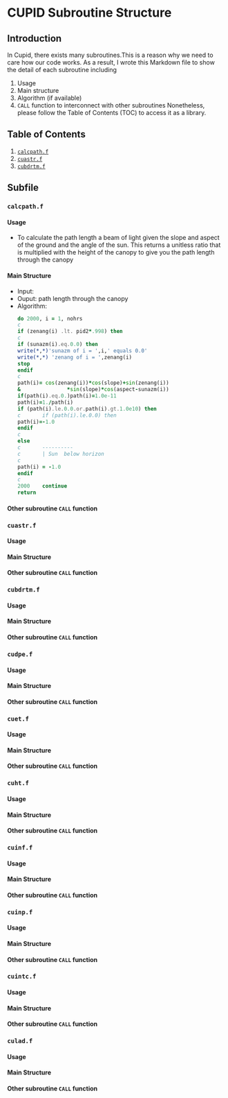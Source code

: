 # CUPID Subroutine Structure

## Introduction
In Cupid, there exists many subroutines.This is a reason why we need to care how our code works. As a result, I wrote this Markdown file to show the detail of each subroutine including
1. Usage
2. Main structure
3. Algorithm (if available)
4. `CALL` function to interconnect with other subroutines
Nonetheless, please follow the Table of Contents (TOC) to access it as a library.

## Table of Contents
1. [`calcpath.f`](###`calcpath.f`)
2. [`cuastr.f`](###`cuastr.f`)
3. [`cubdrtm.f`](###`cubdrtm.f`)

## Subfile
<!-- For each heading, add usage, structure and subroutine called -->
### `calcpath.f`
#### Usage
* To calculate the path length a beam of light given the slope and aspect of the ground and the angle of the sun. This returns a unitless ratio that is multiplied with the height of the canopy to give you the path length through the canopy
#### Main Structure
* Input: 
* Ouput: path length through the canopy
* Algorithm:
	```fortran
	do 2000, i = 1, nohrs
	c
	if (zenang(i) .lt. pid2*.998) then
	c
	if (sunazm(i).eq.0.0) then
	write(*,*)'sunazm of i = ',i,' equals 0.0'
	write(*,*) 'zenang of i = ',zenang(i)
	stop
	endif
	c
	path(i)= cos(zenang(i))*cos(slope)+sin(zenang(i))
	&				*sin(slope)*cos(aspect-sunazm(i))
	if(path(i).eq.0.)path(i)=1.0e-11
	path(i)=1./path(i)
	if (path(i).le.0.0.or.path(i).gt.1.0e10) then
	c		if (path(i).le.0.0) then
	path(i)=-1.0
	endif
	c
	else
	c	 	----------
	c		| Sun  below horizon
	c
	path(i) = -1.0
	endif
	c
	2000	continue
	return
	```
#### Other subroutine `CALL` function

### `cuastr.f`
#### Usage
#### Main Structure
#### Other subroutine `CALL` function

### `cubdrtm.f`
#### Usage
#### Main Structure
#### Other subroutine `CALL` function

### `cudpe.f`
#### Usage
#### Main Structure
#### Other subroutine `CALL` function

### `cuet.f`
#### Usage
#### Main Structure
#### Other subroutine `CALL` function

### `cuht.f`
#### Usage
#### Main Structure
#### Other subroutine `CALL` function

### `cuinf.f`
#### Usage
#### Main Structure
#### Other subroutine `CALL` function

### `cuinp.f`
#### Usage
#### Main Structure
#### Other subroutine `CALL` function

### `cuintc.f`
#### Usage
#### Main Structure
#### Other subroutine `CALL` function

### `culad.f`
#### Usage
#### Main Structure
#### Other subroutine `CALL` function
